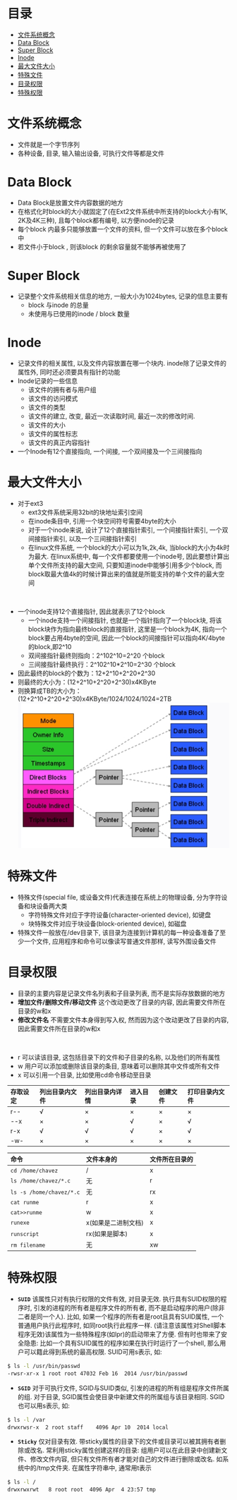 # 目录
- [文件系统概念](#文件系统概念)
- [Data Block](#data-block)
- [Super Block](#super-block)
- [Inode](#inode)
- [最大文件大小](#最大文件大小)
- [特殊文件](#特殊文件)
- [目录权限](#目录权限)
- [特殊权限](#特殊权限)



<!-- = = = = = = = = = = = = = = = = = = = = = = = = = = = = = = = = = = = = = = = = = = = = = = = = = = = = = = = = = = = = -->
<!-- = = = = = = = = = = = = = = = = = = = = = = = = = = = = = = = = = = = = = = = = = = = = = = = = = = = = = = = = = = = = -->



# 文件系统概念
* 文件就是一个字节序列
* 各种设备, 目录, 输入输出设备, 可执行文件等都是文件



<!-- = = = = = = = = = = = = = = = = = = = = = = = = = = = = = = = = = = = = = = = = = = = = = = = = = = = = = = = = = = = = -->
<!-- = = = = = = = = = = = = = = = = = = = = = = = = = = = = = = = = = = = = = = = = = = = = = = = = = = = = = = = = = = = = -->



# Data Block
* Data Block是放置文件内容数据的地方
* 在格式化时block的大小就固定了(在Ext2文件系统中所支持的block大小有1K, 2K及4K三种), 且每个block都有编号, 以方便inode的记录
* 每个block 内最多只能够放置一个文件的资料, 但一个文件可以放在多个block中
* 若文件小于block , 则该block 的剩余容量就不能够再被使用了



<!-- = = = = = = = = = = = = = = = = = = = = = = = = = = = = = = = = = = = = = = = = = = = = = = = = = = = = = = = = = = = = -->
<!-- = = = = = = = = = = = = = = = = = = = = = = = = = = = = = = = = = = = = = = = = = = = = = = = = = = = = = = = = = = = = -->



# Super Block
* 记录整个文件系统相关信息的地方, 一般大小为1024bytes, 记录的信息主要有
	* block 与inode 的总量
	* 未使用与已使用的inode / block 数量



<!-- = = = = = = = = = = = = = = = = = = = = = = = = = = = = = = = = = = = = = = = = = = = = = = = = = = = = = = = = = = = = -->
<!-- = = = = = = = = = = = = = = = = = = = = = = = = = = = = = = = = = = = = = = = = = = = = = = = = = = = = = = = = = = = = -->



# Inode
* 记录文件的相关属性, 以及文件内容放置在哪一个块内. inode除了记录文件的属性外, 同时还必须要具有指针的功能
* Inode记录的一些信息
    * 该文件的拥有者与用户组
    * 该文件的访问模式
    * 该文件的类型
    * 该文件的建立, 改变, 最近一次读取时间, 最近一次的修改时间. 
    * 该文件的大小
    * 该文件的属性标志
    * 该文件的真正内容指针
* 一个Inode有12个直接指向, 一个间接, 一个双间接及一个三间接指向



<!-- = = = = = = = = = = = = = = = = = = = = = = = = = = = = = = = = = = = = = = = = = = = = = = = = = = = = = = = = = = = = -->
<!-- = = = = = = = = = = = = = = = = = = = = = = = = = = = = = = = = = = = = = = = = = = = = = = = = = = = = = = = = = = = = -->



# 最大文件大小
* 对于ext3
    * ext3文件系统采用32bit的块地址索引空间
    * 在inode条目中, 引用一个块空间符号需要4byte的大小
    * 对于一个inode来说, 设计了12个直接指针索引, 一个间接指针索引, 一个双间接指针索引, 以及一个三间接指针索引
    * 在linux文件系统, 一个block的大小可以为1k,2k,4k, 当block的大小为4k时为最大. 在linux系统中, 每一个文件都要使用一个inode号, 因此要想计算出单个文件所支持的最大空间, 只要知道inode中能够引用多少个block, 而block取最大值4k的时候计算出来的值就是所能支持的单个文件的最大空间

<br>

* 一个inode支持12个直接指针, 因此就表示了12个block
    * 一个inode支持一个间接指针, 也就是一个指针指向了一个block块, 将该block块作为指向最终block的直接指针, 这里是一个block为4K, 指向一个block要占用4byte的空间, 因此一个block的间接指针可以指向4K/4byte的block,即2^10
    * 双间接指针最终则指向：2^102^10=2^20 个block
    * 三间接指针最终执行：2^102^10\*2^10=2^30 个block
* 因此最终的block的个数为：12+2^10+2^20+2^30
* 则最终的大小为：(12+2^10+2^20+2^30)x4KByte
* 则换算成TB的大小为：(12+2^10+2^20+2^30)x4KByte/1024/1024/1024=2TB
![](src/inode.jpg)



<!-- = = = = = = = = = = = = = = = = = = = = = = = = = = = = = = = = = = = = = = = = = = = = = = = = = = = = = = = = = = = = -->
<!-- = = = = = = = = = = = = = = = = = = = = = = = = = = = = = = = = = = = = = = = = = = = = = = = = = = = = = = = = = = = = -->



# 特殊文件
* 特殊文件(special file, 或设备文件)代表连接在系统上的物理设备, 分为字符设备和块设备两大类
    * 字符特殊文件对应于字符设备(character-oriented device), 如键盘
    * 块特殊文件对应于块设备(block-oriented device), 如磁盘
* 特殊文件一般放在/dev目录下, 该目录为连接到计算机的每一种设备准备了至少一个文件, 应用程序和命令可以像读写普通文件那样, 读写外围设备文件 



<!-- = = = = = = = = = = = = = = = = = = = = = = = = = = = = = = = = = = = = = = = = = = = = = = = = = = = = = = = = = = = = -->
<!-- = = = = = = = = = = = = = = = = = = = = = = = = = = = = = = = = = = = = = = = = = = = = = = = = = = = = = = = = = = = = -->



# 目录权限
* 目录的主要内容是记录文件名列表和子目录列表, 而不是实际存放数据的地方
* **增加文件/删除文件/移动文件** 这个改动更改了目录的内容, 因此需要文件所在目录的w和x
* **修改文件名** 不需要文件本身得到写入权, 然而因为这个改动更改了目录的内容, 因此需要文件所在目录的w和x

<br>

* r 可以读该目录, 这包括目录下的文件和子目录的名称, 以及他们的所有属性
* w 用户可以添加或删除该目录的条目, 意味着可以删除其中文件或所有文件
* x 可以引用一个目录, 比如使用cd命令移动至目录

存取设定 | 列出目录内文件   | 列出目录内详情 | 进入目录 | 创建文件 | 打印目录内文件
:--     | :--             | :--          | :--      | :--     | :-- 
r--     | √               | ×            | ×        | ×       | ×
--x     | ×               | ×            | √        | ×       | √
r-x     | √               | √            | √        | ×       | √
-w-     | ×               | ×            | ×        | ×       | ×

命令 | 文件本身的 | 文件所在目录的
:-- | :-- | :--
`cd /home/chavez` | / | x
`ls /home/chavez/*.c` | 无 | r
`ls -s /home/chavez/*.c` | 无 | rx
`cat runme` | r | x
`cat>>runme` | w | x
`runexe` | x(如果是二进制文档) | x
`runscript` | rx(如果是脚本) | x
`rm filename` | 无 | xw



<!-- = = = = = = = = = = = = = = = = = = = = = = = = = = = = = = = = = = = = = = = = = = = = = = = = = = = = = = = = = = = = -->
<!-- = = = = = = = = = = = = = = = = = = = = = = = = = = = = = = = = = = = = = = = = = = = = = = = = = = = = = = = = = = = = -->



# 特殊权限
* **`SUID`** 该属性只对有执行权限的文件有效, 对目录无效. 执行具有SUID权限的程序时, 引发的进程的所有者是程序文件的所有者, 而不是启动程序的用户(除非二者是同一个人). 比如, 如果一个程序的所有者是root且具有SUID属性, 一个普通用户执行此程序时, 如同root执行此程序一样. (请注意该属性对Shell脚本程序无效)该属性为一些特殊程序(如lpr)的启动带来了方便. 但有时也带来了安全隐患: 比如一个具有SUID属性的程序如果在执行时运行了一个shell, 那么用户可以籍此得到系统的最高权限. SUID可用s表示, 如: 
```sh
$ ls -l /usr/bin/passwd
-rwsr-xr-x 1 root root 47032 Feb 16  2014 /usr/bin/passwd
```
* **`SGID`** 对于可执行文件, SGID与SUID类似, 引发的进程的所有组是程序文件所属的组. 对于目录, SGID属性会使目录中新建文件的所属组与该目录相同. SGID也可以用s表示, 如: 
```sh
$ ls -l /var
drwxrwsr-x  2 root staff    4096 Apr 10  2014 local
```
* **`Sticky`** 仅对目录有效. 带sticky属性的目录下的文件或目录可以被其拥有者删除或改名. 常利用sticky属性创建这样的目录: 组用户可以在此目录中创建新文件、修改文件内容, 但只有文件所有者才能对自己的文件进行删除或改名. 如系统中的/tmp文件夹. 在属性字符串中, 通常用t表示
```sh
$ ls -l /
drwxrwxrwt   8 root root  4096 Apr  4 23:57 tmp
```
